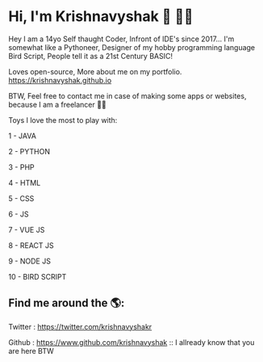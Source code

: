 # Hi, I'm Krishnavyshak 👋 👨‍💻

Hey I am a 14yo Self thaught Coder, Infront of IDE's since 2017... I'm somewhat like a Pythoneer, Designer of my hobby programming language Bird Script, People tell it as a 21st Century BASIC! 

Loves open-source, 
More about me on my portfolio. https://krishnavyshak.github.io

BTW, Feel free to contact me in case of making some apps or websites, because I am a freelancer 👱‍♂️

Toys I love the most to play with:

1 - JAVA

2 - PYTHON

3 - PHP

4 - HTML

5 - CSS

6 - JS

7 - VUE JS

8 - REACT JS

9 - NODE JS

10 - BIRD SCRIPT

## Find me around the 🌎:
Twitter   : https://twitter.com/krishnavyshakr

Github    : https://www.github.com/krishnavyshak :: I allready know that you are here BTW
